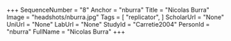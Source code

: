 +++
SequenceNumber = "8"
Anchor = "nburra"
Title = "Nicolas Burra"
Image = "headshots/nburra.jpg"
Tags = [ "replicator", ]
ScholarUrl = "None"
UniUrl = "None"
LabUrl = "None"
StudyId = "Carretie2004"
PersonId = "nburra"
FullName = "Nicolas Burra"
+++